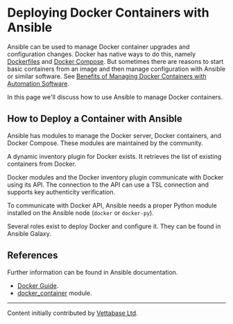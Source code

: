 # Deploying Docker Containers with Ansible

Ansible can be used to manage Docker container upgrades and configuration changes. Docker has native ways to do this, namely [Dockerfiles](/mariadb-administration/getting-installing-and-upgrading-mariadb/binary-packages/automated-mariadb-deployment-and-administration/docker-and-mariadb/creating-a-custom-docker-image) and [Docker Compose](/mariadb-administration/getting-installing-and-upgrading-mariadb/binary-packages/automated-mariadb-deployment-and-administration/docker-and-mariadb/setting-up-a-lamp-stack-with-docker-compose). But sometimes there are reasons to start basic containers from an image and then manage configuration with Ansible or similar software. See [Benefits of Managing Docker Containers with Automation Software](/mariadb-administration/getting-installing-and-upgrading-mariadb/binary-packages/automated-mariadb-deployment-and-administration/docker-and-mariadb/benefits-of-managing-docker-containers-with-orchestration-software).

In this page we'll discuss how to use Ansible to manage Docker containers.

## How to Deploy a Container with Ansible

Ansible has modules to manage the Docker server, Docker containers, and Docker Compose. These modules are maintained by the community.

A dynamic inventory plugin for Docker exists. It retrieves the list of existing containers from Docker.

Docker modules and the Docker inventory plugin communicate with Docker using its API. The connection to the API can use a TSL connection and supports key authenticity verification.

To communicate with Docker API, Ansible needs a proper Python module installed on the Ansible node (`docker` or `docker-py`).

Several roles exist to deploy Docker and configure it. They can be found in Ansible Galaxy.

## References

Further information can be found in Ansible documentation.

- [Docker Guide](https://docs.ansible.com/ansible/latest/scenario_guides/guide_docker.html).
- [docker_container](https://docs.ansible.com/ansible/latest/collections/community/general/docker_container_module.html) module.

---

Content initially contributed by [Vettabase Ltd](https://vettabase.com/).